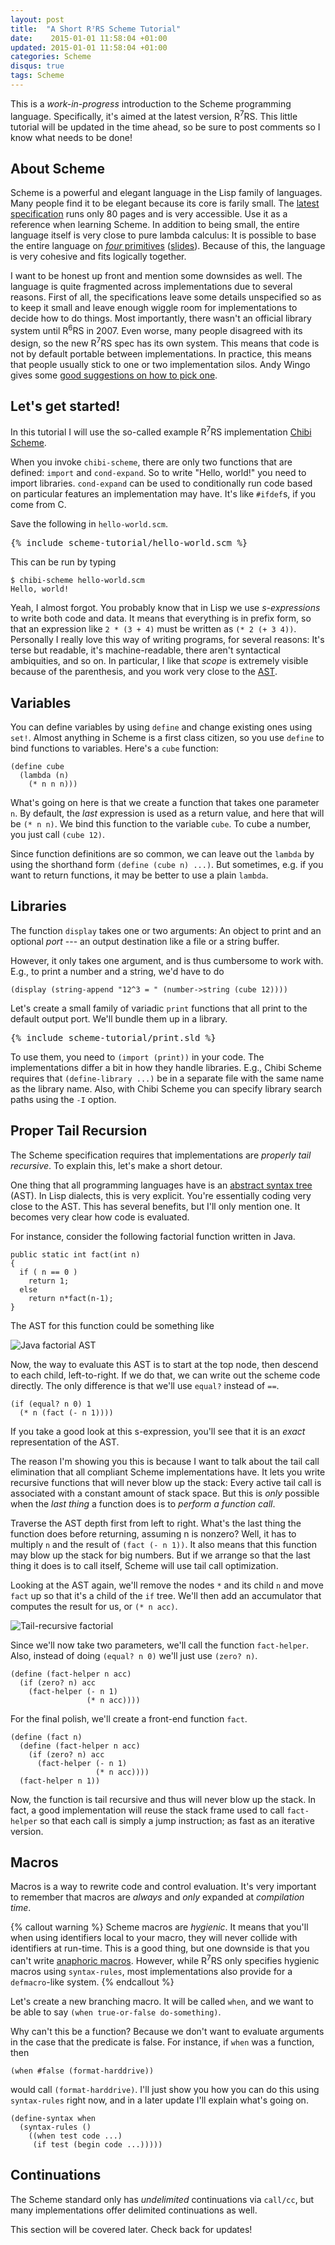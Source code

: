 ```yaml
---
layout: post
title:  "A Short R⁷RS Scheme Tutorial"
date:    2015-01-01 11:58:04 +01:00
updated: 2015-01-01 11:58:04 +01:00
categories: Scheme
disqus: true
tags: Scheme
---
```


<p class="lead">
This is a <em>work-in-progress</em> introduction to the Scheme programming
language. Specifically, it's aimed at the latest version, R<sup>7</sup>RS.
This little tutorial will be updated in the time ahead, so be sure to post
comments so I know what needs to be done!
</p>

About Scheme
------------

Scheme is a powerful and elegant language in the Lisp family of languages.
Many people find it to be elegant because its core is farily small. The [latest
specification][spec] runs only 80 pages and is very accessible. Use it as a
reference when learning Scheme.  In addition to being small, the entire
language itself is very close to pure lambda calculus: It is possible to base
the entire language on [*four* primitives][cowan-video]
([slides][cowan-slides]).  Because of this, the language is very cohesive and
fits logically together.

I want to be honest up front and mention some downsides as well. The language
is quite fragmented across implementations due to several reasons. First of
all, the specifications leave some details unspecified so as to keep it small
and leave enough wiggle room for implementations to decide how to do things.
Most importantly, there wasn't an official library system until R<sup>6</sup>RS
in 2007. Even worse, many people disagreed with its design, so the
new R<sup>7</sup>RS spec has its own system.  This means that code is not by
default portable between implementations.  In practice, this means that people
usually stick to one or two implementation silos. Andy Wingo gives some 
[good suggestions on how to pick one][wingo-impls].

Let's get started!
------------------

In this tutorial I will use the so-called example R<sup>7</sup>RS
implementation [Chibi Scheme][chibi-scheme].

When you invoke `chibi-scheme`, there are only two functions that are defined:
`import` and `cond-expand`. So to write "Hello, world!" you need to import
libraries.  `cond-expand` can be used to conditionally run code based on
particular features an implementation may have. It's like `#ifdef`s, if you
come from C.

Save the following in `hello-world.scm`.

<pre>
{% include scheme-tutorial/hello-world.scm %}
</pre>

This can be run by typing

    $ chibi-scheme hello-world.scm
    Hello, world!

Yeah, I almost forgot. You probably know that in Lisp we use _s-expressions_ to
write both code and data.  It means that everything is in prefix form, so that
an expression like `2 * (3 + 4)` must be written as `(* 2 (+ 3 4))`.
Personally I really love this way of writing programs, for several reasons:
It's terse but readable, it's machine-readable, there aren't syntactical ambiquities, and so on.
In particular, I like that *scope* is extremely visible because of the
parenthesis, and you work very close to the [AST][ast].

Variables
---------

You can define variables by using `define` and change existing ones using
`set!`.  Almost anything in Scheme is a first class citizen, so you use
`define` to bind functions to variables.  Here's a `cube` function:

    (define cube
      (lambda (n)
        (* n n n)))

What's going on here is that we create a function that takes one parameter `n`.
By default, the *last* expression is used as a return value, and here that will
be `(* n n)`.  We bind this function to the variable `cube`.  To cube a number,
you just call `(cube 12)`.

Since function definitions are so common, we can leave out the `lambda` by
using the shorthand form `(define (cube n) ...)`.  But sometimes, e.g. if you
want to return functions, it may be better to use a plain `lambda`.

Libraries
---------

The function `display` takes one or two arguments: An object to print and an
optional *port* --- an output destination like a file or a string buffer.

However, it only takes one argument, and is thus cumbersome to work with. E.g.,
to print a number and a string, we'd have to do

    (display (string-append "12^3 = " (number->string (cube 12))))

Let's create a small family of variadic `print` functions that all print to the
default output port. We'll bundle them up in a library.

<pre>
{% include scheme-tutorial/print.sld %}
</pre>

To use them, you need to `(import (print))` in your code.  The implementations
differ a bit in how they handle libraries.  E.g., Chibi Scheme requires that
`(define-library ...)` be in a separate file with the same name as the library
name. Also, with Chibi Scheme you can specify library search paths using the
`-I` option.

Proper Tail Recursion
---------------------

The Scheme specification requires that implementations are *properly tail
recursive*.  To explain this, let's make a short detour.

One thing that all programming languages have is an [abstract syntax tree][ast]
(AST). In Lisp dialects, this is very explicit. You're essentially coding very
close to the AST. This has several benefits, but I'll only mention one. It
becomes very clear how code is evaluated.

For instance, consider the following factorial function written in Java.

    public static int fact(int n)
    {
      if ( n == 0 )
        return 1;
      else
        return n*fact(n-1);
    }

The AST for this function could be something like

<p>
  <img src="/gfx/post/scheme-tutorial/ast-java-fact.svg"
       class="img-responsive center-block"
       style="max-height: 384px;"
       alt="Java factorial AST" />
</p>

Now, the way to evaluate this AST is to start at the top node, then descend to
each child, left-to-right.  If we do that, we can write out the scheme code
directly.  The only difference is that we'll use `equal?` instead of `==`.

    (if (equal? n 0) 1
      (* n (fact (- n 1))))

If you take a good look at this s-expression, you'll see that it is an *exact*
representation of the AST.

The reason I'm showing you this is because I want to talk about the tail call
elimination that all compliant Scheme implementations have.  It lets you write
recursive functions that will never blow up the stack: Every active tail call
is associated with a constant amount of stack space.  But this is *only*
possible when the *last thing* a function does is to *perform a function call*.

Traverse the AST depth first from left to right. What's the last thing the
function does before returning, assuming n is nonzero? Well, it has to multiply
`n` and the result of `(fact (- n 1))`.  It also means that this function may
blow up the stack for big numbers. But if we arrange so that the last thing it
does is to call itself, Scheme will use tail call optimization.

Looking at the AST again, we'll remove the nodes `*` and its child `n` and move
`fact` up so that it's a child of the `if` tree.  We'll then add an accumulator
that computes the result for us, or `(* n acc)`.

<p>
  <img src="/gfx/post/scheme-tutorial/ast-fact-tail.svg"
       class="wrapper img-responsive center-block"
       style="max-height: 324px;"
       alt="Tail-recursive factorial" />
</p>

Since we'll now take two parameters, we'll call the function `fact-helper`.
Also, instead of doing `(equal? n 0)` we'll just use `(zero? n)`.

    (define (fact-helper n acc)
      (if (zero? n) acc
        (fact-helper (- n 1)
                     (* n acc))))

For the final polish, we'll create a front-end function `fact`.

    (define (fact n)
      (define (fact-helper n acc)
        (if (zero? n) acc
          (fact-helper (- n 1)
                       (* n acc))))
      (fact-helper n 1))

Now, the function is tail recursive and thus will never blow up the stack. In
fact, a good implementation will reuse the stack frame used to call
`fact-helper` so that each call is simply a jump instruction; as fast as an
iterative version.

Macros
------

Macros is a way to rewrite code and control evaluation.  It's very important to
remember that macros are *always* and *only* expanded at *compilation time*.

{% callout warning %}
Scheme macros are *hygienic*.  It means that you'll when using identifiers
local to your macro, they will never collide with identifiers at run-time.
This is a good thing, but one downside is that you can't write <a
href="https://en.wikipedia.org/wiki/Anaphoric_macro">anaphoric macros</a>.
However, while R<sup>7</sup>RS only specifies hygienic macros using `syntax-rules`, most
implementations also provide for a `defmacro`-like system.
{% endcallout %}

Let's create a new branching macro.  It will be called `when`, and we want to
be able to say `(when true-or-false do-something)`.

Why can't this be a function? Because we don't want to evaluate arguments in
the case that the predicate is false.  For instance, if `when` was a function,
then

    (when #false (format-harddrive))

would call `(format-harddrive)`.  I'll just show you how you can do this using
`syntax-rules` right now, and in a later update I'll explain what's going on.

    (define-syntax when
      (syntax-rules ()
        ((when test code ...)
         (if test (begin code ...)))))

Continuations
-------------

The Scheme standard only has *undelimited* continuations via `call/cc`, but
many implementations offer delimited continuations as well.

This section will be covered later. Check back for updates!

[spec]: http://trac.sacrideo.us/wg/raw-attachment/wiki/WikiStart/r7rs.pdf
[cowan-video]: http://vimeo.com/29391029
[cowan-slides]: http://ccil.org/~cowan/scheme-2011-09.pdf
[wingo-impls]: http://wingolog.org/archives/2013/01/07/an-opinionated-guide-to-scheme-implementations
[chibi-scheme]: https://code.google.com/p/chibi-scheme/
[ast]: https://en.wikipedia.org/wiki/Abstract_syntax_tree
[anaphoric]: https://en.wikipedia.org/wiki/Anaphoric_macro
